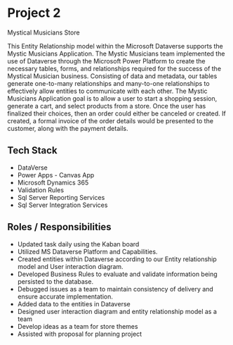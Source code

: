 # Project 2 

Mystical Musicians Store

This Entity Relationship model within the Microsoft Dataverse supports the Mystic Musicians Application. The Mystic Musicians team implemented the use of Dataverse through the Microsoft Power Platform to create the necessary tables, forms, and relationships required for the success of the Mystical Musician business. Consisting of data and metadata, our tables generate one-to-many relationships and many-to-one relationships to effectively allow entities to communicate with each other. The Mystic Musicians Application goal is to allow a user to start a shopping session, generate a cart, and select products from a store. Once the user has finalized their choices, then an order could either be canceled or created. If created, a formal invoice of the order details would be presented to the customer, along with the payment details.


## Tech Stack

 - DataVerse 
 - Power Apps - Canvas App 
 - Microsoft Dynamics 365 
 - Validation Rules
 - Sql Server Reporting Services 
 - Sql Server Integration Services


## Roles / Responsibilities

  - Updated task daily using the Kaban board 
  - Utilized MS Dataverse Platform and Capabilities.
  - Created entities within Dataverse according to our Entity relationship model and User interaction diagram.
  - Developed Business Rules to evaluate and validate information being persisted to the database.
  - Debugged issues as a team to maintain consistency of delivery and ensure accurate implementation. 
  - Added data to the entities in Dataverse
  - Designed user interaction diagram and entity relationship model as a team 
  - Develop ideas as a team for store themes
  - Assisted with proposal for planning project


   
